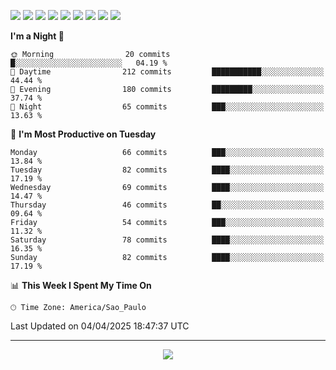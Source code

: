 <p>
  <img src="https://img.shields.io/badge/go-%2300ADD8.svg?style=for-the-badge&logo=go&logoColor=white">
  <img src="https://img.shields.io/badge/typescript-%23007ACC.svg?style=for-the-badge&logo=typescript&logoColor=white">
  <img src="https://img.shields.io/badge/node.js-6DA55F?style=for-the-badge&logo=node.js&logoColor=white">
  <img src="https://img.shields.io/badge/python-3670A0?style=for-the-badge&logo=python&logoColor=ffdd54">
  <img src="https://img.shields.io/badge/Laravel-FF2D20?style=for-the-badge&logo=laravel&logoColor=white">
  <img src="https://img.shields.io/badge/html5-%23E34F26.svg?style=for-the-badge&logo=html5&logoColor=white">
  <img src="https://img.shields.io/badge/css3-%231572B6.svg?style=for-the-badge&logo=css3&logoColor=white">
  <img src="https://img.shields.io/badge/tailwindcss-%2338B2AC.svg?style=for-the-badge&logo=tailwind-css&logoColor=white">
  <img src="https://img.shields.io/badge/AWS-%23FF9900.svg?style=for-the-badge&logo=amazon-aws&logoColor=white">
</p>

<!--START_SECTION:waka-->
**I'm a Night 🦉** 

```text
🌞 Morning                20 commits          █░░░░░░░░░░░░░░░░░░░░░░░░   04.19 % 
🌆 Daytime                212 commits         ███████████░░░░░░░░░░░░░░   44.44 % 
🌃 Evening                180 commits         █████████░░░░░░░░░░░░░░░░   37.74 % 
🌙 Night                  65 commits          ███░░░░░░░░░░░░░░░░░░░░░░   13.63 % 
```
📅 **I'm Most Productive on Tuesday** 

```text
Monday                   66 commits          ███░░░░░░░░░░░░░░░░░░░░░░   13.84 % 
Tuesday                  82 commits          ████░░░░░░░░░░░░░░░░░░░░░   17.19 % 
Wednesday                69 commits          ████░░░░░░░░░░░░░░░░░░░░░   14.47 % 
Thursday                 46 commits          ██░░░░░░░░░░░░░░░░░░░░░░░   09.64 % 
Friday                   54 commits          ███░░░░░░░░░░░░░░░░░░░░░░   11.32 % 
Saturday                 78 commits          ████░░░░░░░░░░░░░░░░░░░░░   16.35 % 
Sunday                   82 commits          ████░░░░░░░░░░░░░░░░░░░░░   17.19 % 
```


📊 **This Week I Spent My Time On** 

```text
🕑︎ Time Zone: America/Sao_Paulo
```


 Last Updated on 04/04/2025 18:47:37 UTC
<!--END_SECTION:waka-->

---
<p align="center">
  <img src="https://visitcount.itsvg.in/api?id=OrlatoDev&icon=0&color=12">
</p>
